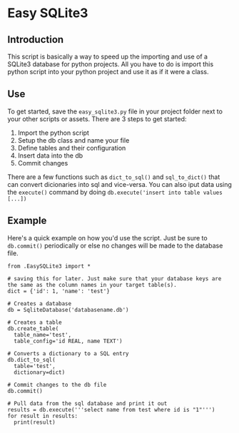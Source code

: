 # Easy SQLite3

## Introduction
This script is basically a way to speed up the importing and use of a SQLite3 database for python projects. All you have to do is import this python script into your python project and use it as if it were a class.

## Use
To get started, save the `easy_sqlite3.py` file in your project folder next to your other scripts or assets. There are 3 steps to get started:
1. Import the python script
2. Setup the db class and name your file
3. Define tables and their configuration
4. Insert data into the db
5. Commit changes

There are a few functions such as `dict_to_sql()` and `sql_to_dict()` that can convert dicionaries into sql and vice-versa. You can also iput data using the `execute()` command by doing `db.execute('insert into table values [...])`

## Example
Here's a quick example on how you'd use the script. Just be sure to `db.commit()` periodically or else no changes will be made to the database file.
```
from .EasySQLite3 import *

# saving this for later. Just make sure that your database keys are the same as the column names in your target table(s).
dict = {'id': 1, 'name': 'test'}

# Creates a database
db = SqliteDatabase('databasename.db')

# Creates a table
db.create_table(
  table_name='test',
  table_config='id REAL, name TEXT')

# Converts a dictionary to a SQL entry
db.dict_to_sql(
  table='test',
  dictionary=dict)

# Commit changes to the db file
db.commit()

# Pull data from the sql database and print it out
results = db.execute('''select name from test where id is "1"''')
for result in results:
  print(result)
```
